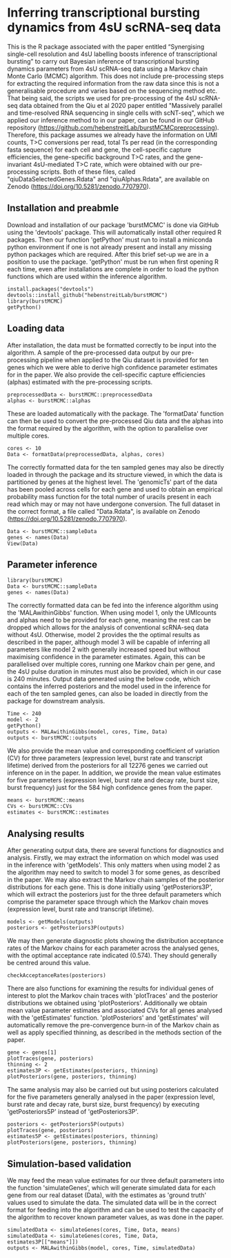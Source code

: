 # Inferring transcriptional bursting dynamics from 4sU scRNA-seq data

This is the R package associated with the paper entitled “Synergising single-cell resolution and 4sU labelling boosts inference of transcriptional bursting” to carry out Bayesian inference of transcriptional bursting dynamics parameters from 4sU scRNA-seq data using a Markov chain Monte Carlo (MCMC) algorithm. This does not include pre-processing steps for extracting the required information from the raw data since this is not a generalisable procedure and varies based on the sequencing method etc. That being said, the scripts we used for pre-processing of the 4sU scRNA-seq data obtained from the Qiu et al 2020 paper entitled "Massively parallel and time-resolved RNA sequencing in single cells with scNT-seq", which we applied our inference method to in our paper, can be found in our GitHub repository (https://github.com/hebenstreitLab/burstMCMCpreprocessing). Therefore, this package assumes we already have the information on UMI counts, T>C conversions per read, total Ts per read (in the corresponding fasta sequence) for each cell and gene, the cell-specific capture efficiencies, the gene-specific background T>C rates, and the gene-invariant 4sU-mediated T>C rate, which were obtained with our pre-processing scripts. Both of these files, called "qiuDataSelectedGenes.Rdata" and "qiuAlphas.Rdata", are available on Zenodo (https://doi.org/10.5281/zenodo.7707970).

## Installation and preabmle

Download and installation of our package 'burstMCMC' is done via GitHub using the 'devtools' package. This will automatically install other required R packages. Then our function 'getPython' must run to install a miniconda python environment if one is not already present and install any missing python packages which are required. After this brief set-up we are in a position to use the package. 'getPython' must be run when first opening R each time, even after installations are complete in order to load the python functions which are used within the inference algorithm.
``` {R eval=F, echo=T}
install.packages("devtools")
devtools::install_github("hebenstreitLab/burstMCMC")
library(burstMCMC)
getPython()
```

## Loading data

After installation, the data must be formatted correctly to be input into the algorithm. A sample of the pre-processed data output by our pre-processing pipeline when applied to the Qiu dataset is provided for ten genes which we were able to derive high confidence parameter estimates for in the paper. We also provide the cell-specific capture efficiencies (alphas) estimated with the pre-processing scripts. 
``` {R eval=F, echo=T}
preprocessedData <- burstMCMC::preprocessedData
alphas <- burstMCMC::alphas
```
These are loaded automatically with the package. The 'formatData' function can then be used to convert the pre-processed Qiu data and the alphas into the format required by the algorithm, with the option to parallelise over multiple cores.
``` {R eval=F, echo=T}
cores <- 10
Data <- formatData(preprocessedData, alphas, cores)
```
The correctly formatted data for the ten sampled genes may also be directly loaded in through the package and its structure viewed, in which the data is partitioned by genes at the highest level. The 'genomicTs' part of the data has been pooled across cells for each gene and used to obtain an empirical probability mass function for the total number of uracils present in each read which may or may not have undergone conversion. The full dataset in the correct format, a file called "Data.Rdata", is available on Zenodo (https://doi.org/10.5281/zenodo.7707970).
``` {R eval=F, echo=T}
Data <- burstMCMC::sampleData
genes <- names(Data)
View(Data)
```

## Parameter inference

``` {R eval=T, echo=F}
library(burstMCMC)
Data <- burstMCMC::sampleData
genes <- names(Data)
```

The correctly formatted data can be fed into the inference algorithm using the 'MALAwithinGibbs' function. When using model 1, only the UMIcounts and alphas need to be provided for each gene, meaning the rest can be dropped which allows for the analysis of conventional scRNA-seq data without 4sU. Otherwise, model 2 provides the the optimal results as described in the paper, although model 3 will be capable of inferring all parameters like model 2 with generally increased speed but without maximising confidence in the parameter estimates. Again, this can be parallelised over multiple cores, running one Markov chain per gene, and the 4sU pulse duration in minutes must also be provided, which in our case is 240 minutes. Output data generated using the below code, which contains the inferred posteriors and the model used in the inference for each of the ten sampled genes, can also be loaded in directly from the package for downstream analysis.
``` {R eval=F, echo=T}
Time <- 240
model <- 2
getPython()
outputs <- MALAwithinGibbs(model, cores, Time, Data)
outputs <- burstMCMC::outputs
```

We also provide the mean value and corresponding coefficient of variation (CV) for three parameters (expression level, burst rate and transcript lifetime) derived from the posteriors for all 12276 genes we carried out inference on in the paper. In addition, we provide the mean value estimates for five parameters (expression level, burst rate and decay rate, burst size, burst frequency) just for the 584 high confidence genes from the paper.
``` {R eval=F, echo=T}
means <- burstMCMC::means
CVs <- burstMCMC::CVs
estimates <- burstMCMC::estimates
```

## Analysing results

After generating output data, there are several functions for diagnostics and analysis. Firstly, we may extract the information on which model was used in the inference with 'getModels'. This only matters when using model 2 as the algorithm may need to switch to model 3 for some genes, as described in the paper. We may also extract the Markov chain samples of the posterior distributions for each gene. This is done initially using 'getPosteriors3P', which will extract the posteriors just for the three default parameters which comprise the parameter space through which the Markov chain moves (expression level, burst rate and transcript lifetime).
``` {R eval=T, echo=T}
models <- getModels(outputs)
posteriors <- getPosteriors3P(outputs)
```

We may then generate diagnostic plots showing the distribution acceptance rates of the Markov chains for each parameter across the analysed genes, with the optimal acceptance rate indicated (0.574). They should generally be centred around this value.
``` {R eval=T, echo=T}
checkAcceptanceRates(posteriors)
```

There are also functions for examining the results for individual genes of interest to plot the Markov chain traces with 'plotTraces' and the posterior distributions we obtained using 'plotPosteriors'. Additionally we obtain mean value parameter estimates and associated CVs for all genes analysed with the 'getEstimates' function. 'plotPosteriors' and 'getEstimates' will automatically remove the pre-convergence burn-in of the Markov chain as well as apply specified thinning, as described in the methods section of the paper.
``` {R eval=T, echo=T}
gene <- genes[1]
plotTraces(gene, posteriors)
thinning <- 2
estimates3P <- getEstimates(posteriors, thinning)
plotPosteriors(gene, posteriors, thinning)
```

The same analysis may also be carried out but using posteriors calculated for the five parameters generally analysed in the paper (expression level, burst rate and decay rate, burst size, burst frequency) by executing 'getPosteriors5P' instead of 'getPosteriors3P'.
``` {R eval=T, echo=T}
posteriors <- getPosteriors5P(outputs)
plotTraces(gene, posteriors)
estimates5P <- getEstimates(posteriors, thinning)
plotPosteriors(gene, posteriors, thinning)
```

## Simulation-based validation
We may feed the mean value estimates for our three default parameters into the function 'simulateGenes', which will generate simulated data for each gene from our real dataset (Data), with the estimates as 'ground truth' values used to simulate the data. The simulated data will be in the correct format for feeding into the algorithm and can be used to test the capacity of the algorithm to recover known parameter values, as was done in the paper.
``` {R eval=F, echo=T}
simulatedData <- simulateGenes(cores, Time, Data, means)
simulatedData <- simulateGenes(cores, Time, Data, estimates3P[["means"]])
outputs <- MALAwithinGibbs(model, cores, Time, simulatedData)
```


